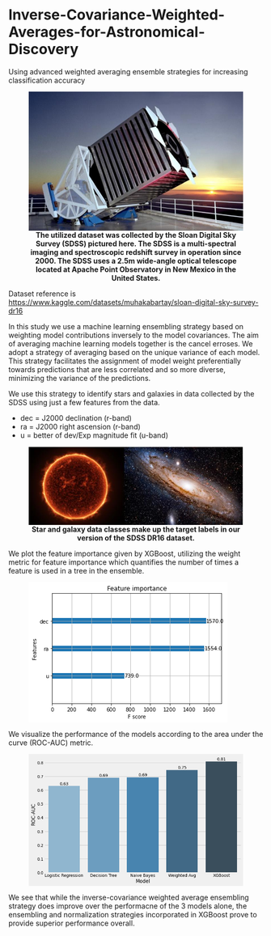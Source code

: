 # Inverse-Covariance-Weighted-Averages-for-Astronomical-Discovery
Using advanced weighted averaging ensemble strategies for increasing classification accuracy

<figure>
<img src="img/sdss1.jpg" align="center"/>
<figcaption align = "center"><b> The utilized dataset was collected by the Sloan Digital Sky Survey (SDSS) pictured here. The SDSS is a multi-spectral imaging and spectroscopic redshift survey in operation since 2000. The SDSS uses a 2.5m wide-angle optical telescope located at Apache Point Observatory in New Mexico in the United States. </b></figcaption>
</figure>

     

Dataset reference is https://www.kaggle.com/datasets/muhakabartay/sloan-digital-sky-survey-dr16

In this study we use a machine learning ensembling strategy based on weighting model contributions inversely to the model covariances. The aim of averaging machine learning models
together is the cancel erroses. We adopt a strategy of averaging based on the unique variance of each model. 
This strategy facilitates the assignment of model weight preferentially towards predictions that are less correlated and so more diverse, minimizing the variance of the predictions.

We use this strategy to identify stars and galaxies in data collected by the SDSS using just a few features from the data.

* dec = J2000 declination (r-band)
* ra = J2000 right ascension (r-band)
* u = better of dev/Exp magnitude fit (u-band)

  

<figure>
<img src="img/galaxy_star.jpg" align="center"/>
<figcaption align = "center"><b> Star and galaxy data classes make up the target labels in our version of the SDSS DR16 dataset. </b></figcaption>
</figure>

We plot the feature importance given by XGBoost, utilizing the weight metric for feature importance which quantifies the number of times a feature is used in a tree in the ensemble.

<figure>
<img src="img/feature_impt.png" align="center"/>
</figure>

We visualize the performance of the models according to the area under the curve (ROC-AUC) metric.

<figure>
<img src="img/auc_bars.png" align="center"/>
</figure>

We see that while the inverse-covariance weighted average ensembling strategy does improve over the performacne of the 3 models alone, the ensembling and normalization strategies incorporated in XGBoost prove to provide superior performance overall.
